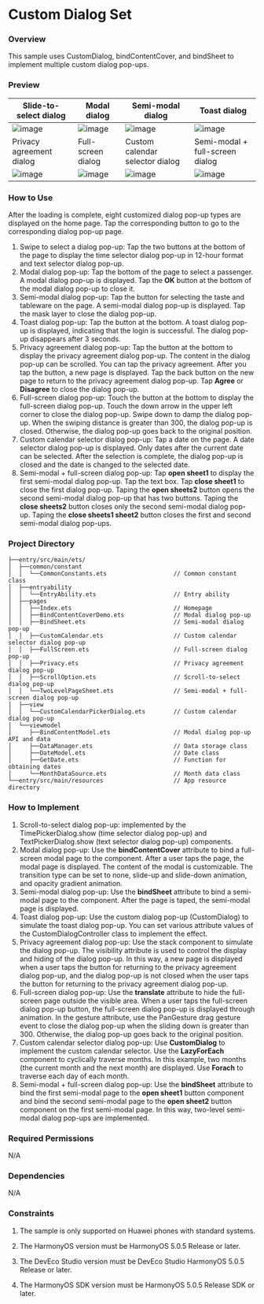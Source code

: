 # Custom Dialog Set

### Overview

This sample uses CustomDialog, bindContentCover, and bindSheet to implement multiple custom dialog pop-ups.

### Preview

| Slide-to-select dialog                      | Modal dialog                                 | Semi-modal dialog                             | Toast dialog                              |
|---------------------------------------------|----------------------------------------------|-----------------------------------------------|-------------------------------------------|
| ![image](screenshots/device/slide_en.gif)   | ![image](screenshots/device/modality_en.gif) | ![image](screenshots/device/semimodal_en.gif) | ![image](screenshots/device/toast_en.gif) |
| Privacy agreement dialog                    | Full-screen dialog                           | Custom calendar selector dialog               | Semi-modal + full-screen dialog           |
| ![image](screenshots/device/privacy_en.gif) | ![image](screenshots/device/screen_en.gif)   | ![image](screenshots/device/customize_en.gif) | ![image](screenshots/device/add_en.gif)   |

### How to Use

After the loading is complete, eight customized dialog pop-up types are displayed on the home page. Tap the corresponding button to go to the corresponding dialog pop-up page.
1. Swipe to select a dialog pop-up: Tap the two buttons at the bottom of the page to display the time selector dialog pop-up in 12-hour format and text selector dialog pop-up.
2. Modal dialog pop-up: Tap the bottom of the page to select a passenger. A modal dialog pop-up is displayed. Tap the **OK** button at the bottom of the modal dialog pop-up to close it.
3. Semi-modal dialog pop-up: Tap the button for selecting the taste and tableware on the page. A semi-modal dialog pop-up is displayed. Tap the mask layer to close the dialog pop-up.
4. Toast dialog pop-up: Tap the button at the bottom. A toast dialog pop-up is displayed, indicating that the login is successful. The dialog pop-up disappears after 3 seconds.
5. Privacy agreement dialog pop-up: Tap the button at the bottom to display the privacy agreement dialog pop-up. The content in the dialog pop-up can be scrolled. You can tap the privacy agreement. After you tap the button, a new page is displayed. Tap the back button on the new page to return to the privacy agreement dialog pop-up. Tap **Agree** or **Disagree** to close the dialog pop-up.
6. Full-screen dialog pop-up: Touch the button at the bottom to display the full-screen dialog pop-up. Touch the down arrow in the upper left corner to close the dialog pop-up. Swipe down to damp the dialog pop-up. When the swiping distance is greater than 300, the dialog pop-up is closed. Otherwise, the dialog pop-up goes back to the original position.
7. Custom calendar selector dialog pop-up: Tap a date on the page. A date selector dialog pop-up is displayed. Only dates after the current date can be selected. After the selection is complete, the dialog pop-up is closed and the date is changed to the selected date.
8. Semi-modal + full-screen dialog pop-up: Tap **open sheet1** to display the first semi-modal dialog pop-up. Tap the text box. Tap **close sheet1** to close the first dialog pop-up. Taping the **open sheets2** button opens the second semi-modal dialog pop-up that has two buttons. Taping the **close sheets2** button closes only the second semi-modal dialog pop-up. Taping the **close sheets1 sheet2** button closes the first and second semi-modal dialog pop-ups.

### Project Directory

```
├──entry/src/main/ets/
│  ├──common/constant
│  │  └──CommonConstants.ets                   // Common constant class
│  ├──entryability
│  │  └──EntryAbility.ets                      // Entry ability
│  ├──pages                 
│  │  ├──Index.ets                             // Homepage
│  │  ├──BindContentCoverDemo.ets              // Modal dialog pop-up
│  │  ├──BindSheet.ets                         // Semi-modal dialog pop-up
│  │  ├──CustomCalendar.ets                    // Custom calendar selector dialog pop-up
│  │  ├──FullScreen.ets                        // Full-screen dialog pop-up
│  │  ├──Privacy.ets                           // Privacy agreement dialog pop-up
│  │  ├──ScrollOption.ets                      // Scroll-to-select dialog pop-up
│  │  └──TwoLevelPageSheet.ets                 // Semi-modal + full-screen dialog pop-up
│  ├──view                  
│  │  └──CustomCalendarPickerDialog.ets        // Custom calendar dialog pop-up
│  └──viewmodel 
│     ├──BindContentModel.ets                  // Modal dialog pop-up API and data
│     ├──DataManager.ets                       // Data storage class
│     ├──DateModel.ets                         // Date class
│     ├──GetDate.ets                           // Function for obtaining dates
│     └──MonthDataSource.ets                   // Month data class
└──entry/src/main/resources                    // App resource directory
```

### How to Implement
1. Scroll-to-select dialog pop-up: implemented by the TimePickerDialog.show (time selector dialog pop-up) and TextPickerDialog.show (text selector dialog pop-up) components.
2. Modal dialog pop-up: Use the **bindContentCover** attribute to bind a full-screen modal page to the component. After a user taps the page, the modal page is displayed. The content of the modal is customizable. The transition type can be set to none, slide-up and slide-down animation, and opacity gradient animation.
3. Semi-modal dialog pop-up: Use the **bindSheet** attribute to bind a semi-modal page to the component. After the page is taped, the semi-modal page is displayed.
4. Toast dialog pop-up: Use the custom dialog pop-up (CustomDialog) to simulate the toast dialog pop-up. You can set various attribute values of the CustomDialogController class to implement the effect.
5. Privacy agreement dialog pop-up: Use the stack component to simulate the dialog pop-up. The visibility attribute is used to control the display and hiding of the dialog pop-up. In this way, a new page is displayed when a user taps the button for returning to the privacy agreement dialog pop-up, and the dialog pop-up is not closed when the user taps the button for returning to the privacy agreement dialog pop-up.
6. Full-screen dialog pop-up: Use the **translate** attribute to hide the full-screen page outside the visible area. When a user taps the full-screen dialog pop-up button, the full-screen dialog pop-up is displayed through animation. In the gesture attribute, use the PanGesture drag gesture event to close the dialog pop-up when the sliding down is greater than 300. Otherwise, the dialog pop-up goes back to the original position.
7. Custom calendar selector dialog pop-up: Use **CustomDialog** to implement the custom calendar selector. Use the **LazyForEach** component to cyclically traverse months. In this example, two months (the current month and the next month) are displayed. Use **Forach** to traverse each day of each month.
8. Semi-modal + full-screen dialog pop-up: Use the **bindSheet** attribute to bind the first semi-modal page to the **open sheet1** button component and bind the second semi-modal page to the **open sheet2** button component on the first semi-modal page. In this way, two-level semi-modal dialog pop-ups are implemented.

### Required Permissions
N/A

### Dependencies
N/A

### Constraints

1. The sample is only supported on Huawei phones with standard systems.

2. The HarmonyOS version must be HarmonyOS 5.0.5 Release or later.

3. The DevEco Studio version must be DevEco Studio HarmonyOS 5.0.5 Release or later.

4. The HarmonyOS SDK version must be HarmonyOS 5.0.5 Release SDK or later.

